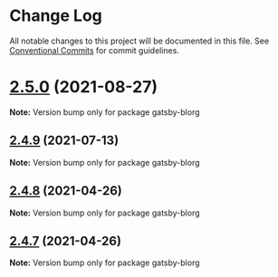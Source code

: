 # Change Log

All notable changes to this project will be documented in this file.
See [Conventional Commits](https://conventionalcommits.org) for commit guidelines.

# [2.5.0](https://github.com/gatsbyjs/gatsby-starter-default/compare/v2.4.9...v2.5.0) (2021-08-27)

**Note:** Version bump only for package gatsby-blorg

## [2.4.9](https://github.com/gatsbyjs/gatsby-starter-default/compare/v2.4.8...v2.4.9) (2021-07-13)

**Note:** Version bump only for package gatsby-blorg

## [2.4.8](https://github.com/gatsbyjs/gatsby-starter-default/compare/v2.4.7...v2.4.8) (2021-04-26)

**Note:** Version bump only for package gatsby-blorg

## [2.4.7](https://github.com/gatsbyjs/gatsby-starter-default/compare/v2.4.6...v2.4.7) (2021-04-26)

**Note:** Version bump only for package gatsby-blorg
